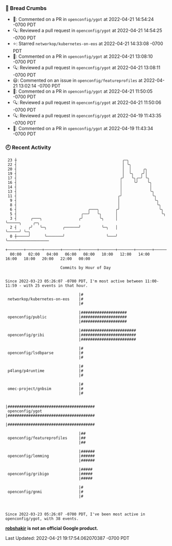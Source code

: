 ### 🍞 Bread Crumbs

 * 💬: Commented on a PR in  `openconfig/ygot` at 2022-04-21 14:54:24 -0700 PDT
 * 🔍: Reviewed a pull request in  `openconfig/ygot` at 2022-04-21 14:54:25 -0700 PDT
 * ⭐️: Starred `networkop/kubernetes-on-eos` at 2022-04-21 14:33:08 -0700 PDT
 * 💬: Commented on a PR in  `openconfig/ygot` at 2022-04-21 13:08:10 -0700 PDT
 * 🔍: Reviewed a pull request in  `openconfig/ygot` at 2022-04-21 13:08:11 -0700 PDT
 * 😃: Commented on an issue in `openconfig/featureprofiles` at 2022-04-21 13:02:14 -0700 PDT
 * 💬: Commented on a PR in  `openconfig/ygot` at 2022-04-21 11:50:05 -0700 PDT
 * 🔍: Reviewed a pull request in  `openconfig/ygot` at 2022-04-21 11:50:06 -0700 PDT
 * 🔍: Reviewed a pull request in  `openconfig/ygot` at 2022-04-19 11:43:35 -0700 PDT
 * 💬: Commented on a PR in  `openconfig/ygot` at 2022-04-19 11:43:34 -0700 PDT

### 🕘 Recent Activity
```
 23 ┼                                              ╭─╮
 22 ┤                                              │ ╰╮
 20 ┤                                              │  │     ╭╮
 19 ┤                                              │  ╰╮   ╭╯│
 17 ┤                                             ╭╯   ╰╮╭─╯ ╰╮
 16 ┤                                             │     ╰╯    ╰╮
 14 ┤                                             │            │
 13 ┤                                             │            ╰╮
 11 ┤                                            ╭╯             ╰╮
  9 ┤                                            │               ╰╮
  8 ┤                                            │                ╰╮
  6 ┤                               ╭───╮       ╭╯                 ╰╮
  5 ┤                            ╭──╯   ╰╮      │                   ╰╮
  3 ┤      ╭───╮                ╭╯       ╰╮     │                    ╰─────╮     ╭─╮
  2 ┤     ╭╯   ╰─╮       ╭──────╯         ╰─╮   │                          ╰─────╯ ╰─╮
  0 ┼─────╯      ╰───────╯                  ╰───╯                                    ╰──────────────────
    +───────+───────+───────+───────+───────+───────+───────+───────+───────+───────+───────+───────+────
  00:00   02:00   04:00   06:00   08:00   10:00   12:00   14:00   16:00   18:00   20:00   22:00   00:00   

						Commits by Hour of Day


Since 2022-03-23 05:26:07 -0700 PDT, I'm most active between 11:00-11:59 - with 25 events in that hour.

```



```
                                |#
 networkop/kubernetes-on-eos    |#
                                |#

                                |####################
 openconfig/public              |####################
                                |####################

                                |########################
 openconfig/gribi               |########################
                                |########################

                                |#
 openconfig/lsdbparse           |#
                                |#

                                |#
 p4lang/p4runtime               |#
                                |#

                                |#
 omec-project/gnbsim            |#
                                |#

                                |######################################
 openconfig/ygot                |######################################
                                |######################################

                                |##
 openconfig/featureprofiles     |##
                                |##

                                |######
 openconfig/lemming             |######
                                |######

                                |#####
 openconfig/gribigo             |#####
                                |#####

                                |#
 openconfig/gnmi                |#
                                |#



Since 2022-03-23 05:26:07 -0700 PDT, I've been most active in openconfig/ygot, with 38 events.

```
**[robshakir](mailto:robjs@google.com) is not an official Google product.**  


Last Updated: 2022-04-21 19:17:54.062070387 -0700 PDT
